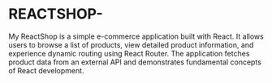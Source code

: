 # REACTSHOP-
My ReactShop is a simple e-commerce application built with React. It allows users to browse a list of products, view detailed product information, and experience dynamic routing using React Router. The application fetches product data from an external API and demonstrates fundamental concepts of React development.
